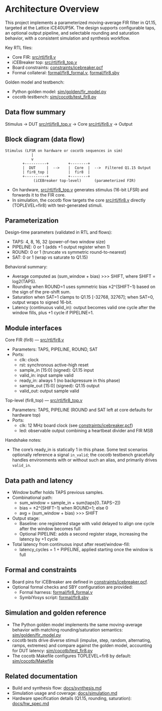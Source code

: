 # Architecture Overview

This project implements a parameterized moving-average FIR filter in Q1.15, targeted at the Lattice iCE40UP5K. The design supports configurable taps, an optional output pipeline, and selectable rounding and saturation behavior, with a consistent simulation and synthesis workflow.

Key RTL files:
- Core FIR: [src/rtl/fir8.v](src/rtl/fir8.v)
- iCEBreaker top: [src/rtl/fir8_top.v](src/rtl/fir8_top.v)
- Board constraints: [constraints/icebreaker.pcf](constraints/icebreaker.pcf)
- Formal collateral: [formal/fir8_formal.v](formal/fir8_formal.v), [formal/fir8.sby](formal/fir8.sby)

Golden model and testbench:
- Python golden model: [sim/golden/fir_model.py](sim/golden/fir_model.py)
- cocotb testbench: [sim/cocotb/test_fir8.py](sim/cocotb/test_fir8.py)

## Data flow summary

Stimulus → DUT [src/rtl/fir8_top.v](src/rtl/fir8_top.v) → Core [src/rtl/fir8.v](src/rtl/fir8.v) → Output

## Block diagram (data flow)

```
Stimulus (LFSR on hardware or cocotb sequences in sim)
            |
            v
        +----------+         +--------+
        |  DUT     |  -->    |  Core  |  -->  Filtered Q1.15 Output
        | fir8_top |         |  fir8  |
        +----------+         +--------+
             (iCEBreaker top-level)      (parameterized FIR)
```

- On hardware, [src/rtl/fir8_top.v](src/rtl/fir8_top.v) generates stimulus (16-bit LFSR) and forwards it to the FIR core.
- In simulation, the cocotb flow targets the core [src/rtl/fir8.v](src/rtl/fir8.v) directly (TOPLEVEL=fir8) with test-generated stimuli.

## Parameterization

Design-time parameters (validated in RTL and flows):
- TAPS: 4, 8, 16, 32 (power-of-two window size)
- PIPELINE: 0 or 1 (adds +1 output register when 1)
- ROUND: 0 or 1 (truncate vs symmetric round-to-nearest)
- SAT: 0 or 1 (wrap vs saturate to Q1.15)

Behavioral summary:
- Average computed as (sum_window + bias) >>> SHIFT, where SHIFT = log2(TAPS).
- Rounding when ROUND=1 uses symmetric bias ±2^(SHIFT−1) based on the sign of the pre-shift sum.
- Saturation when SAT=1 clamps to Q1.15 [-32768, 32767]; when SAT=0, output wraps to signed 16-bit.
- Latency (continuous valid_in): output becomes valid one cycle after the window fills, plus +1 cycle if PIPELINE=1.

## Module interfaces

Core FIR (fir8) — [src/rtl/fir8.v](src/rtl/fir8.v)
- Parameters: TAPS, PIPELINE, ROUND, SAT
- Ports:
  - clk: clock
  - rst: synchronous active-high reset
  - sample_in [15:0] (signed): Q1.15 input
  - valid_in: input sample valid
  - ready_in: always 1 (no backpressure in this phase)
  - sample_out [15:0] (signed): Q1.15 output
  - valid_out: output sample valid

Top-level (fir8_top) — [src/rtl/fir8_top.v](src/rtl/fir8_top.v)
- Parameters: TAPS, PIPELINE (ROUND and SAT left at core defaults for hardware top)
- Ports:
  - clk: 12 MHz board clock (see [constraints/icebreaker.pcf](constraints/icebreaker.pcf))
  - led: observable output combining a heartbeat divider and FIR MSB

Handshake notes:
- The core’s ready_in is statically 1 in this phase. Some test scenarios optionally reference a signal `in_valid`; the cocotb testbench gracefully handles environments with or without such an alias, and primarily drives `valid_in`.

## Data path and latency

- Window buffer holds TAPS previous samples.
- Combinational path:
  - sum_window = sample_in + sum(taps[0..TAPS−2])
  - bias = ±2^(SHIFT−1) when ROUND=1; else 0
  - avg = (sum_window + bias) >>> SHIFT
- Output stage:
  - Baseline: one registered stage with valid delayed to align one cycle after the window becomes full
  - Optional PIPELINE: adds a second register stage, increasing the latency by +1 cycle
- Total latency from continuous input after reset/window-fill:
  - latency_cycles = 1 + PIPELINE, applied starting once the window is full

## Formal and constraints

- Board pins for iCEBreaker are defined in [constraints/icebreaker.pcf](constraints/icebreaker.pcf).
- Optional formal checks and SBY configuration are provided:
  - Formal harness: [formal/fir8_formal.v](formal/fir8_formal.v)
  - SymbiYosys script: [formal/fir8.sby](formal/fir8.sby)

## Simulation and golden reference

- The Python golden model implements the same moving-average behavior with matching rounding/saturation semantics: [sim/golden/fir_model.py](sim/golden/fir_model.py)
- cocotb tests drive diverse stimuli (impulse, step, random, alternating, ramps, extremes) and compare against the golden model, accounting for DUT latency: [sim/cocotb/test_fir8.py](sim/cocotb/test_fir8.py)
- The cocotb Makefile configures TOPLEVEL=fir8 by default: [sim/cocotb/Makefile](sim/cocotb/Makefile)

## Related documentation

- Build and synthesis flow: [docs/synthesis.md](docs/synthesis.md)
- Simulation usage and coverage: [docs/simulation.md](docs/simulation.md)
- Hardware specification details (Q1.15, rounding, saturation): [docs/hw_spec.md](docs/hw_spec.md)